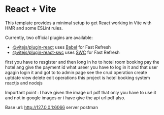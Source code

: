 # React + Vite

This template provides a minimal setup to get React working in Vite with HMR and some ESLint rules.

Currently, two official plugins are available:

- [@vitejs/plugin-react](https://github.com/vitejs/vite-plugin-react/blob/main/packages/plugin-react/README.md) uses [Babel](https://babeljs.io/) for Fast Refresh
- [@vitejs/plugin-react-swc](https://github.com/vitejs/vite-plugin-react-swc) uses [SWC](https://swc.rs/) for Fast Refresh

first you have to resgister and then long in ho to hotel room booking pay the hotel ang give the payment id what useer you have to log in it and that user agagin login it and got to to admin page see the crud operation create uptdate view delete edit operations this project is hotel booking system reactjs and nodejs

Important point :
 I have given the image url pdf that only you have to use it and not in google images or i have give the api url pdf also.

Base url: http://127.0.0.1:6066 server postman
